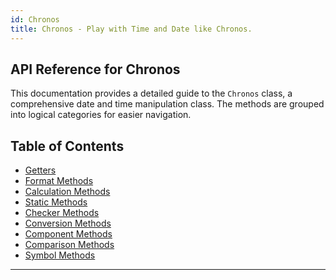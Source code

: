 ```yaml
---
id: Chronos
title: Chronos - Play with Time and Date like Chronos.
---
```


<!-- markdownlint-disable-file MD024 -->
## API Reference for Chronos

This documentation provides a detailed guide to the `Chronos` class, a comprehensive date and time manipulation class. The methods are grouped into logical categories for easier navigation.

## Table of Contents

- [Getters](Chronos/getters)
- [Format Methods](Chronos/format)
- [Calculation Methods](Chronos/calculation)
- [Static Methods](Chronos/statics)
- [Checker Methods](Chronos/checkers)
- [Conversion Methods](Chronos/conversion)
- [Component Methods](Chronos/components)
- [Comparison Methods](Chronos/comparison)
- [Symbol Methods](Chronos/symbols)

---
